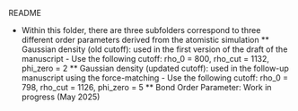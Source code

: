 README
* Within this folder, there are three subfolders correspond to three different order parameters derived from the atomistic simulation
	** Gaussian density (old cutoff): used in the first version of the draft of the manuscript
		- Use the following cutoff: rho_0 = 800, rho_cut = 1132, phi_zero = 2
	** Gaussian density (updated cutoff): used in the follow-up manuscript using the force-matching
		- Use the following cutoff: rho_0 = 798, rho_cut = 1126, phi_zero = 5
	** Bond Order Parameter: Work in progress (May 2025)
